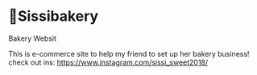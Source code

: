 # 🍰Sissibakery
Bakery Websit

This is e-commerce site to help my friend to set up her bakery business!
check out ins: https://www.instagram.com/sissi_sweet2018/

